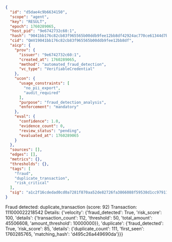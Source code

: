 ```json
{
  "id": "d5dae4c9b6634150",
  "scope": "agent",
  "key": "RESULT",
  "epoch": 1760289065,
  "host_pid": "9e6742732c60:1",
  "hash": "9041bb176c82cb83f965565b00ddb9fee12bb8df42924ac770ce61344d7bfc69",
  "cid": "QmV19041bb176c82cb83f965565b00ddb9fee12bb8df",
  "aicp": {
    "prov": {
      "issuer": "9e6742732c60:1",
      "created_at": 1760289065,
      "method": "automated_fraud_detection",
      "vc_type": "VerifiableCredential"
    },
    "ucon": {
      "usage_constraints": [
        "no_pii_export",
        "audit_required"
      ],
      "purpose": "fraud_detection_analysis",
      "enforcement": "mandatory"
    },
    "eval": {
      "confidence": 1.0,
      "evidence_count": 0,
      "review_status": "pending",
      "evaluated_at": 1760289065
    }
  },
  "sources": [],
  "edges": [],
  "metrics": {},
  "thresholds": {},
  "tags": [
    "fraud",
    "duplicate_transaction",
    "risk_critical"
  ],
  "sig": "a1c2f16cdedad0cd0a7281f870aa52de82726fa3866088f59538d1cc9791176c"
}
```

Fraud detected: duplicate_transaction (score: 92)
Transaction: 111000022218542
Details: {'velocity': {'fraud_detected': True, 'risk_score': 100, 'details': {'transaction_count': 112, 'threshold': 50, 'total_amount': 45506608, 'amount_threshold': 10000000}}, 'duplicate': {'fraud_detected': True, 'risk_score': 85, 'details': {'duplicate_count': 111, 'first_seen': 1760285765, 'matching_hash': 'd495c26a449690da'}}}